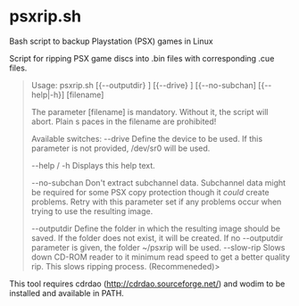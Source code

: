 # psxrip.sh
Bash script to backup Playstation (PSX) games in Linux

Script for ripping PSX game discs into .bin files with corresponding .cue files.

> Usage:
>  psxrip.sh [{--outputdir} <value>] [{--drive} <value>] [{--no-subchan] [{--help|-h}] [filename]
>
> The parameter [filename] is mandatory. Without it, the script will abort. Plain
s paces in the filename are prohibited!
>
>Available switches:
>  --drive       Define the device to be used. If this parameter is not
>                provided, /dev/sr0 will be used.
>
>  --help / -h   Displays this help text.
>
>  --no-subchan  Don't extract subchannel data. Subchannel data might be
>                required for some PSX copy protection though it *could* create
>                problems. Retry with this parameter set if any problems occur
>                when trying to use the resulting image.
>
>  --outputdir   Define the folder in which the resulting image should be saved.
>                If the folder does not exist, it will be created. If no
>                --outputdir parameter is given, the folder ~/psxrip will be
>                used.
>  --slow-rip    Slows down CD-ROM reader to it minimum read speed to get a 
>                better quality rip. This slows ripping process. (Recommeneded)>

This tool requires cdrdao (http://cdrdao.sourceforge.net/) and wodim to be installed and
available in PATH.